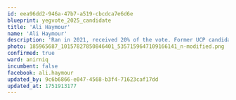 ```yaml
---
id: eea96dd2-946a-47b7-a519-cbcdca7e6d6e
blueprint: yegvote_2025_candidate
title: 'Ali Haymour'
name: 'Ali Haymour'
description: 'Ran in 2021, received 20% of the vote. Former UCP candidate in Edmonton North-West'
photo: 185965687_10157827850846401_5357159647109166141_n-modified.png
confirmed: true
ward: anirniq
incumbent: false
facebook: ali.haymour
updated_by: 9c6b6866-e047-4568-b3f4-71623caf17dd
updated_at: 1751913177
---
```

